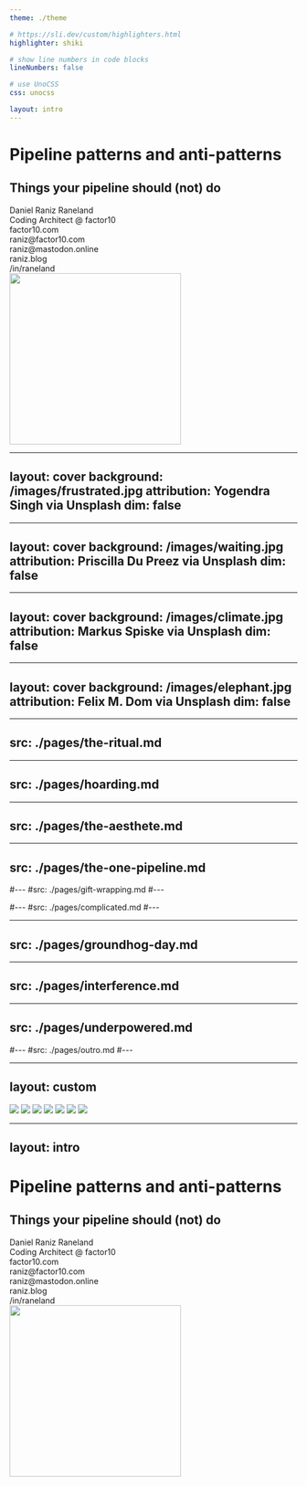 ```yaml
---
theme: ./theme

# https://sli.dev/custom/highlighters.html
highlighter: shiki

# show line numbers in code blocks
lineNumbers: false

# use UnoCSS
css: unocss

layout: intro
---
```


# Pipeline patterns and anti-patterns
## Things your pipeline should (not) do

<div class="text-black">
Daniel Raniz Raneland<br />
Coding Architect @ factor10

<div class="grid grid-cols-4 w-80% mt-10">
    <div></div><div class="col-span-2"><mdi-firefox />factor10.com</div>
    <div class="col-span-2"><mdi-email />raniz@factor10.com</div>
    <div class="col-span-2"><mdi-mastodon />raniz@mastodon.online</div>
    <div class="col-span-2"><mdi-firefox />raniz.blog</div>
    <div class="col-span-2"><mdi-linkedin />/in/raneland</div>
</div>
</div>

<div class="absolute right-20px top-90px">
    <img width="300" src="/images/about-me-qr.svg" />
</div>

---
layout: cover
background: /images/frustrated.jpg
attribution: Yogendra Singh via Unsplash
dim: false
---

<!--

We wil try to reduce:

* Frustration

-->

---
layout: cover
background: /images/waiting.jpg
attribution: Priscilla Du Preez via Unsplash
dim: false
---

<!--

We wil try to reduce:

* Frustration
* Waiting times/lowered cycle time

-->

---
layout: cover
background: /images/climate.jpg
attribution: Markus Spiske via Unsplash
dim: false
---

<!--

We wil try to reduce:

* Frustration
* Waiting times/lowered cycle time
* Climate impact

-->

---
layout: cover
background: /images/elephant.jpg
attribution: Felix M. Dom via Unsplash
dim: false
---

<!--

Elephant in the room: Everyone is using different platforms with different syntax, feature and terminology.
This talk tries to be agnostic, examples will be in GitHub Actions YAML when needed, they are very few.

Pipeline -> Job -> Step
Jobs can be grouped into stages

-->

---
src: ./pages/the-ritual.md
---

---
src: ./pages/hoarding.md
---

---
src: ./pages/the-aesthete.md
---

---
src: ./pages/the-one-pipeline.md
---

#---
#src: ./pages/gift-wrapping.md
#---

#---
#src: ./pages/complicated.md
#---

---
src: ./pages/groundhog-day.md
---

---
src: ./pages/interference.md
---

---
src: ./pages/underpowered.md
---

#---
#src: ./pages/outro.md
#---

---
layout: custom
---

<div class="grid grid-cols-3 grid-gap-10px justify-items-center align-items-center text-center absolute top-20px left-20px w-940px h-512px">
    <img class="max-h-160px" src="/images/ritual.jpg" />
    <img class="max-h-160px" src="/images/hoarding.jpg" />
    <img class="max-h-160px" src="/images/ordered.jpg" />
    <img class="max-h-160px" src="/images/the-one-pipeline.webp" />
    <!--<img class="max-h-160px" src="/images/wrapped.jpg" />-->
    <!--<img class="max-h-160px" src="/images/complicated.webp" />-->
    <img class="max-h-160px" src="/images/restarting.jpg" />
    <img class="max-h-160px" src="/images/interference.jpg" />
    <img class="max-h-160px" src="/images/underpowered.jpg" />
</div>


---
layout: intro
---

# Pipeline patterns and anti-patterns
## Things your pipeline should (not) do

<div class="text-black">
Daniel Raniz Raneland<br />
Coding Architect @ factor10

<div class="grid grid-cols-4 w-80% mt-10">
    <div></div><div class="col-span-2"><mdi-firefox />factor10.com</div>
    <div class="col-span-2"><mdi-email />raniz@factor10.com</div>
    <div class="col-span-2"><mdi-mastodon />raniz@mastodon.online</div>
    <div class="col-span-2"><mdi-firefox />raniz.blog</div>
    <div class="col-span-2"><mdi-linkedin />/in/raneland</div>
</div>
</div>

<div class="absolute right-20px top-90px">
    <img width="300" src="/images/about-me-qr.svg" />
</div>
